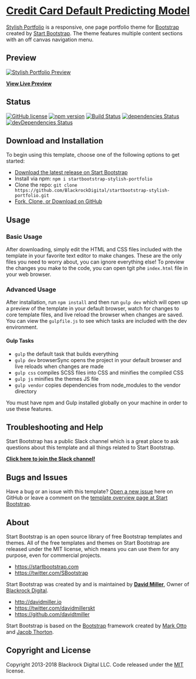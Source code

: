 # [Credit Card Default Predicting Model](https://127.0.0.1/)

[Stylish Portfolio](http://startbootstrap.com/template-overviews/stylish-portfolio/) is a responsive, one page portfolio theme for [Bootstrap](http://getbootstrap.com/) created by [Start Bootstrap](http://startbootstrap.com/). The theme features multiple content sections with an off canvas navigation menu.

## Preview

[![Stylish Portfolio Preview](https://startbootstrap.com/assets/img/templates/stylish-portfolio.jpg)](https://blackrockdigital.github.io/startbootstrap-stylish-portfolio/)

**[View Live Preview](https://blackrockdigital.github.io/startbootstrap-stylish-portfolio/)**

## Status

[![GitHub license](https://img.shields.io/badge/license-MIT-blue.svg)](https://raw.githubusercontent.com/BlackrockDigital/startbootstrap-stylish-portfolio/master/LICENSE)
[![npm version](https://img.shields.io/npm/v/startbootstrap-stylish-portfolio.svg)](https://www.npmjs.com/package/startbootstrap-stylish-portfolio)
[![Build Status](https://travis-ci.org/BlackrockDigital/startbootstrap-stylish-portfolio.svg?branch=master)](https://travis-ci.org/BlackrockDigital/startbootstrap-stylish-portfolio)
[![dependencies Status](https://david-dm.org/BlackrockDigital/startbootstrap-stylish-portfolio/status.svg)](https://david-dm.org/BlackrockDigital/startbootstrap-stylish-portfolio)
[![devDependencies Status](https://david-dm.org/BlackrockDigital/startbootstrap-stylish-portfolio/dev-status.svg)](https://david-dm.org/BlackrockDigital/startbootstrap-stylish-portfolio?type=dev)

## Download and Installation

To begin using this template, choose one of the following options to get started:
* [Download the latest release on Start Bootstrap](https://startbootstrap.com/template-overviews/stylish-portfolio/)
* Install via npm: `npm i startbootstrap-stylish-portfolio`
* Clone the repo: `git clone https://github.com/BlackrockDigital/startbootstrap-stylish-portfolio.git`
* [Fork, Clone, or Download on GitHub](https://github.com/BlackrockDigital/startbootstrap-stylish-portfolio)

## Usage

### Basic Usage

After downloading, simply edit the HTML and CSS files included with the template in your favorite text editor to make changes. These are the only files you need to worry about, you can ignore everything else! To preview the changes you make to the code, you can open tgit phe `index.html` file in your web browser.

### Advanced Usage

After installation, run `npm install` and then run `gulp dev` which will open up a preview of the template in your default browser, watch for changes to core template files, and live reload the browser when changes are saved. You can view the `gulpfile.js` to see which tasks are included with the dev environment.

#### Gulp Tasks

- `gulp` the default task that builds everything
- `gulp dev` browserSync opens the project in your default browser and live reloads when changes are made
- `gulp css` compiles SCSS files into CSS and minifies the compiled CSS
- `gulp js` minifies the themes JS file
- `gulp vendor` copies dependencies from node_modules to the vendor directory

You must have npm and Gulp installed globally on your machine in order to use these features.

## Troubleshooting and Help

Start Bootstrap has a public Slack channel which is a great place to ask questions about this template and all things related to Start Bootstrap.

**[Click here to join the Slack channel!](https://startbootstrap-slack.herokuapp.com/)**

## Bugs and Issues

Have a bug or an issue with this template? [Open a new issue](https://github.com/BlackrockDigital/startbootstrap-stylish-portfolio/issues) here on GitHub or leave a comment on the [template overview page at Start Bootstrap](http://startbootstrap.com/template-overviews/stylish-portfolio/).

## About

Start Bootstrap is an open source library of free Bootstrap templates and themes. All of the free templates and themes on Start Bootstrap are released under the MIT license, which means you can use them for any purpose, even for commercial projects.

* https://startbootstrap.com
* https://twitter.com/SBootstrap

Start Bootstrap was created by and is maintained by **[David Miller](http://davidmiller.io/)**, Owner of [Blackrock Digital](http://blackrockdigital.io/).

* http://davidmiller.io
* https://twitter.com/davidmillerskt
* https://github.com/davidtmiller

Start Bootstrap is based on the [Bootstrap](http://getbootstrap.com/) framework created by [Mark Otto](https://twitter.com/mdo) and [Jacob Thorton](https://twitter.com/fat).

## Copyright and License

Copyright 2013-2018 Blackrock Digital LLC. Code released under the [MIT](https://github.com/BlackrockDigital/startbootstrap-stylish-portfolio/blob/gh-pages/LICENSE) license.
